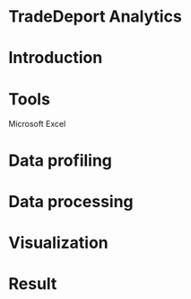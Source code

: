 # TradeDeport Analytics 
# Introduction
# Tools
 Microsoft Excel
# Data profiling
# Data processing
# Visualization
# Result 
